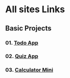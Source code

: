 # All sites Links
## Basic Projects
### 01. [Todo App](https://freecodejunction.github.io/javascript-projects/01TodoApp/)
### 02. [Quiz App](https://freecodejunction.github.io/javascript-projects/02QuizApp/)
### 03. [Calculator Mini](https://freecodejunction.github.io/javascript-projects/03Calculator/)
